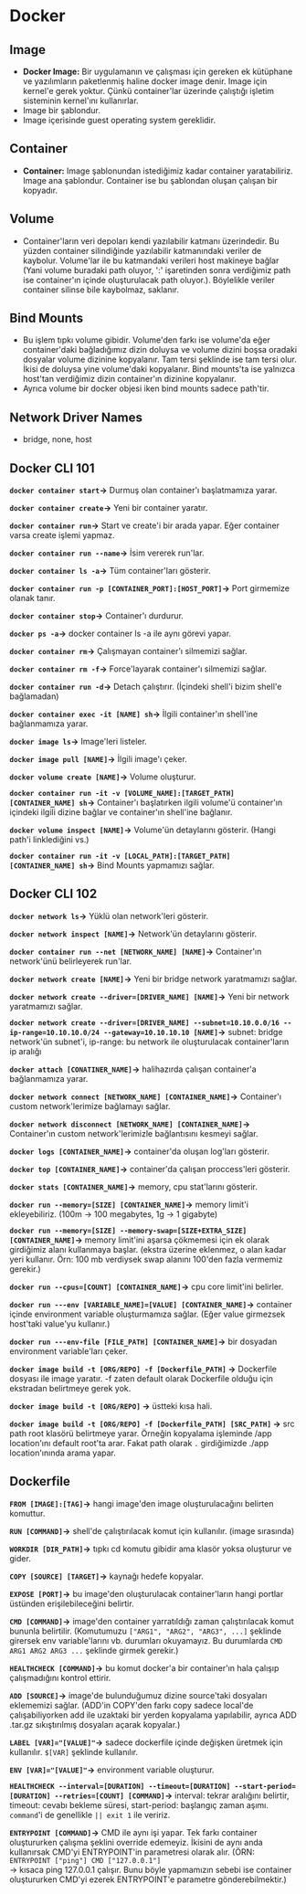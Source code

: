 # Docker


## Image
- __Docker Image:__ Bir uygulamanın ve çalışması için gereken ek kütüphane ve yazılımların paketlenmiş haline docker image denir. Image için kernel'e gerek yoktur. Çünkü container'lar üzerinde çalıştığı işletim sisteminin kernel'ını kullanırlar.
- Image bir şablondur.
- Image içerisinde guest operating system gereklidir.


## Container
- __Container:__ Image şablonundan istediğimiz kadar container yaratabiliriz. Image ana şablondur. Container ise bu şablondan oluşan çalışan bir kopyadır.


## Volume
- Container'ların veri depoları kendi yazılabilir katmanı üzerindedir. Bu yüzden container silindiğinde yazılabilir katmanındaki veriler de kaybolur. Volume'lar ile bu katmandaki verileri host makineye bağlar (Yani volume buradaki path oluyor, ':' işaretinden sonra verdiğimiz path ise container'ın içinde oluşturulacak path oluyor.). Böylelikle veriler container silinse bile kaybolmaz, saklanır.


## Bind Mounts
- Bu işlem tıpkı volume gibidir. Volume'den farkı ise volume'da eğer container'daki bağladığımız dizin doluysa ve volume dizini boşsa oradaki dosyalar volume dizinine kopyalanır. Tam tersi şeklinde ise tam tersi olur. İkisi de doluysa yine volume'daki kopyalanır. Bind mounts'ta ise yalnızca host'tan verdiğimiz dizin container'ın dizinine kopyalanır.
- Ayrıca volume bir docker objesi iken bind mounts sadece path'tir.


## Network Driver Names
- bridge, none, host


## Docker CLI 101

__`docker container start`->__  Durmuş olan container'ı başlatmamıza yarar.

__`docker container create`->__  Yeni bir container yaratır.

__`docker container run`->__ Start ve create'i bir arada yapar. Eğer container varsa create işlemi yapmaz.

__`docker container run --name`->__ İsim vererek run'lar.

__`docker container ls -a`->__ Tüm container'ları gösterir.

__`docker container run -p [CONTAINER_PORT]:[HOST_PORT]`->__ Port girmemize olanak tanır.

__`docker container stop`->__ Container'ı durdurur.

__`docker ps -a`->__ docker container ls -a ile aynı görevi yapar.

__`docker container rm`->__ Çalışmayan container'ı silmemizi sağlar.

__`docker container rm -f`->__ Force'layarak container'ı silmemizi sağlar.

__`docker container run -d`->__ Detach çalıştırır. (İçindeki shell'i bizim shell'e bağlamadan)

__`docker container exec -it [NAME] sh`->__ İlgili container'ın shell'ine bağlanmamıza yarar.

__`docker image ls`->__ Image'leri listeler.

__`docker image pull [NAME]`->__ İlgili image'ı çeker.

__`docker volume create [NAME]`->__ Volume oluşturur.

__`docker container run -it -v [VOLUME_NAME]:[TARGET_PATH] [CONTAINER_NAME] sh`->__ Container'ı başlatırken ilgili volume'ü container'ın içindeki ilgili dizine bağlar ve container'ın shell'ine bağlanır.  

__`docker volume inspect [NAME]`->__ Volume'ün detaylarını gösterir. (Hangi path'i linklediğini vs.)

__`docker container run -it -v [LOCAL_PATH]:[TARGET_PATH] [CONTAINER_NAME] sh`->__ Bind Mounts yapmamızı sağlar.


## Docker CLI 102

__`docker network ls`->__ Yüklü olan network'leri gösterir.

__`docker network inspect [NAME]`->__ Network'ün detaylarını gösterir.

__`docker container run --net [NETWORK_NAME] [NAME]`->__ Container'ın network'ünü belirleyerek run'lar.

__`docker network create [NAME]`->__ Yeni bir bridge network yaratmamızı sağlar.

__`docker network create --driver=[DRIVER_NAME] [NAME]`->__ Yeni bir network yaratmamızı sağlar.

__`docker network create --driver=[DRIVER_NAME] --subnet=10.10.0.0/16 --ip-range=10.10.10.0/24 --gateway=10.10.10.10 [NAME]`->__ subnet: bridge network'ün subnet'i, ip-range: bu network ile oluşturulacak container'ların ip aralığı

__`docker attach [CONATINER_NAME]`->__ halihazırda çalışan container'a bağlanmamıza yarar.

__`docker network connect [NETWORK_NAME] [CONTAINER_NAME]`->__ Container'ı custom network'lerimize bağlamayı sağlar.

__`docker network disconnect [NETWORK_NAME] [CONTAINER_NAME]`->__ Container'ın custom network'lerimizle bağlantısını kesmeyi sağlar.

__`docker logs [CONTAINER_NAME]`->__ container'da oluşan log'ları gösterir.

__`docker top [CONTAINER_NAME]`->__ container'da çalışan proccess'leri gösterir.

__`docker stats [CONTAINER_NAME]`->__ memory, cpu stat'larını gösterir.

__`docker run --memory=[SIZE] [CONTAINER_NAME]`->__ memory limit'i ekleyebiliriz. (100m -> 100 megabytes, 1g -> 1 gigabyte)

__`docker run --memory=[SIZE] --memory-swap=[SIZE+EXTRA_SIZE] [CONTAINER_NAME]`->__ memory limit'ini aşarsa çökmemesi için ek olarak girdiğimiz alanı kullanmaya başlar. (ekstra üzerine eklenmez, o alan kadar yeri kullanır. Örn: 100 mb verdiysek swap alanını 100'den fazla vermemiz gerekir.)

__`docker run --cpus=[COUNT] [CONTAINER_NAME]`->__ cpu core limit'ini belirler.

__`docker run ---env [VARIABLE_NAME]=[VALUE] [CONTAINER_NAME]`->__ container içinde environment variable oluşturmamıza sağlar. (Eğer value girmezsek host'taki value'yu kullanır.)

__`docker run ---env-file [FILE_PATH] [CONTAINER_NAME]`->__ bir dosyadan environment variable'ları çeker.

__`docker image build -t [ORG/REPO] -f [Dockerfile_PATH]` ->__ Dockerfile dosyası ile image yaratır. -f zaten default olarak Dockerfile olduğu için ekstradan belirtmeye gerek yok.

__`docker image build -t [ORG/REPO]` ->__ üstteki kısa hali.

__`docker image build -t [ORG/REPO] -f [Dockerfile_PATH] [SRC_PATH]` ->__ src path root klasörü belirtmeye yarar. Örneğin kopyalama işleminde /app location'ını default root'ta arar. Fakat path olarak `.` girdiğimizde ./app location'ınında arama yapar.

## Dockerfile

__`FROM [IMAGE]:[TAG]`->__ hangi image'den image oluşturulacağını belirten komuttur.

__`RUN [COMMAND]`->__ shell'de çalıştırılacak komut için kullanılır. (image sırasında)

__`WORKDIR [DIR_PATH]`->__ tıpkı cd komutu gibidir ama klasör yoksa oluşturur ve gider.

__`COPY [SOURCE] [TARGET]`->__ kaynağı hedefe kopyalar.

__`EXPOSE [PORT]`->__ bu image'den oluşturulacak container'ların hangi portlar üstünden erişilebileceğini belirtir.

__`CMD [COMMAND]`->__ image'den container yarratıldığı zaman çalıştırılacak komut bununla belirtilir. (Komutumuzu `["ARG1", "ARG2", "ARG3", ...]` şeklinde girersek env variable'larını vb. durumları okuyamayız. Bu durumlarda `CMD ARG1 ARG2 ARG3 ...` şeklinde girmek gerekir.)

__`HEALTHCHECK [COMMAND]`->__ bu komut docker'a bir container'ın hala çalışıp çalışmadığını kontrol ettirir.

__`ADD [SOURCE]`->__ image'de bulunduğumuz dizine source'taki dosyaları eklememizi sağlar. (ADD'in COPY'den farkı copy sadece local'de çalışabiliyorken add ile uzaktaki bir yerden kopyalama yapılabilir, ayrıca ADD .tar.gz sıkıştırılmış dosyaları açarak kopyalar.)

__`LABEL [VAR]="[VALUE]"`->__  sadece dockerfile içinde değişken üretmek için kullanılır. `$[VAR]` şeklinde kullanılır.

__`ENV [VAR]="[VALUE]"`->__ environment variable oluşturur.

__`HEALTHCHECK --interval=[DURATION] --timeout=[DURATION] --start-period=[DURATION] --retries=[COUNT] [COMMAND]`->__ interval: tekrar aralığını belirtir, timeout: cevabı bekleme süresi, start-period: başlangıç zaman aşımı. `command`'i de genellikle `|| exit 1` ile veririz.

__`ENTRYPOINT [COMMAND]`->__ CMD ile aynı işi yapar. Tek farkı container oluştururken çalışma şeklini override edemeyiz. İkisini de aynı anda kullanırsak CMD'yi ENTRYPOINT'in parametresi olarak alır. (ÖRN:```
			 ENTRYPOINT ["ping"]
			 CMD ["127.0.0.1"]```  
-> kısaca ping 127.0.0.1 çalışır. Bunu böyle yapmamızın sebebi ise container oluştururken CMD'yi ezerek ENTRYPOINT'e parametre gönderebilmektir.)






